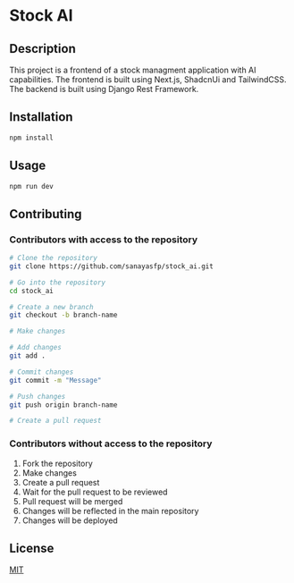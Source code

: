# Stock AI

## Description

This project is a frontend of a stock managment application with AI capabilities. The frontend is built using Next.js, ShadcnUi and TailwindCSS. The backend is built using Django Rest Framework. <!-- The AI model is built using PyTorch. -->

## Installation

```bash
npm install
```

## Usage

```bash
npm run dev
```

## Contributing

### Contributors with access to the repository

```bash
# Clone the repository
git clone https://github.com/sanayasfp/stock_ai.git

# Go into the repository
cd stock_ai

# Create a new branch
git checkout -b branch-name

# Make changes

# Add changes
git add .

# Commit changes
git commit -m "Message"

# Push changes
git push origin branch-name

# Create a pull request
```

### Contributors without access to the repository

1. Fork the repository
2. Make changes
3. Create a pull request
4. Wait for the pull request to be reviewed
5. Pull request will be merged
6. Changes will be reflected in the main repository
7. Changes will be deployed

## License

[MIT](/LICENSE)
